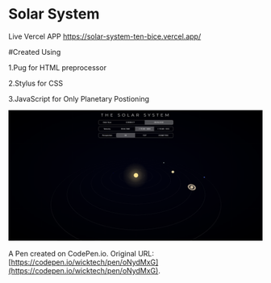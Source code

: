 # Solar System 
Live Vercel APP https://solar-system-ten-bice.vercel.app/

#Created Using 

1.Pug for HTML preprocessor

2.Stylus for CSS 

3.JavaScript for Only Planetary Postioning


<img src="/solar system.png">

A Pen created on CodePen.io. Original URL: [https://codepen.io/wicktech/pen/oNydMxG](https://codepen.io/wicktech/pen/oNydMxG).

